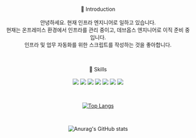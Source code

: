 <br/>
<div align="center">
👋 Introduction <br/><br/>
안녕하세요. 현재 인프라 엔지니어로 일하고 있습니다.<br/> 
현재는 온프레미스 환경에서 인프라를 관리 중이고, 데브옵스 엔지니어로 이직 준비 중입니다. <br/>
인프라 및 업무 자동화를 위한 스크립트를 작성하는 것을 좋아합니다.<br/>
<br/><br/>

💪 Skills
<br/><br/>
 <img src="https://img.shields.io/badge/Python-3776AB?style=flat&logo=Python&logoColor=white"/>
 <img src="https://img.shields.io/badge/CentOS-262577?style=flat&logo=CentOS&logoColor=white"/>
 <img src="https://img.shields.io/badge/AWS-232F3E?style=flat&logo=Amazon AWS&logoColor=white"/>
 <img src="https://img.shields.io/badge/Terraform-7B42BC?style=flat&logo=Terraform&logoColor=white"/>
 <img src="https://img.shields.io/badge/Windows-0078D6?style=flat&logo=Windows&logoColor=white"/>
 <img src="https://img.shields.io/badge/PowerShell-5391FE?style=flat&logo=PowerShell&logoColor=white"/>
 <img src="https://img.shields.io/badge/MacOS-000000?style=flat&logo=MacOS&logoColor=white"/>

<br/>
 
 [![Top Langs](https://github-readme-stats.vercel.app/api/top-langs/?username=lkimasu&langs_count=8)](https://github.com/lkimasu/github-readme-stats)
 
 <br/>
 
 ![Anurag's GitHub stats](https://github-readme-stats.vercel.app/api?username=lkimasu&show_icons=true&theme=radical)
 
 </div>
